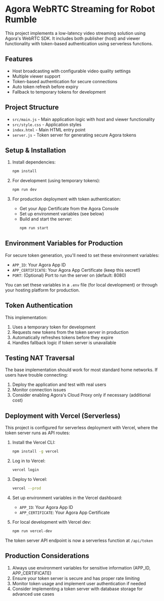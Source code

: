 # Agora WebRTC Streaming for Robot Rumble

This project implements a low-latency video streaming solution using Agora's WebRTC SDK. It includes both publisher (host) and viewer functionality with token-based authentication using serverless functions.

## Features

- Host broadcasting with configurable video quality settings
- Multiple viewer support
- Token-based authentication for secure connections
- Auto token refresh before expiry
- Fallback to temporary tokens for development

## Project Structure

- `src/main.js` - Main application logic with host and viewer functionality
- `src/style.css` - Application styles
- `index.html` - Main HTML entry point
- `server.js` - Token server for generating secure Agora tokens

## Setup & Installation

1. Install dependencies:
   ```bash
   npm install
   ```

2. For development (using temporary tokens):
   ```bash
   npm run dev
   ```

3. For production deployment with token authentication:
   - Get your App Certificate from the Agora Console
   - Set up environment variables (see below)
   - Build and start the server:
     ```bash
     npm run start
     ```

## Environment Variables for Production

For secure token generation, you'll need to set these environment variables:

- `APP_ID`: Your Agora App ID
- `APP_CERTIFICATE`: Your Agora App Certificate (keep this secret!)
- `PORT`: (Optional) Port to run the server on (default: 8080)

You can set these variables in a `.env` file (for local development) or through your hosting platform for production.

## Token Authentication

This implementation:

1. Uses a temporary token for development
2. Requests new tokens from the token server in production
3. Automatically refreshes tokens before they expire
4. Handles fallback logic if token server is unavailable

## Testing NAT Traversal

The base implementation should work for most standard home networks. If users have trouble connecting:

1. Deploy the application and test with real users
2. Monitor connection issues
3. Consider enabling Agora's Cloud Proxy only if necessary (additional cost)

## Deployment with Vercel (Serverless)

This project is configured for serverless deployment with Vercel, where the token server runs as API routes:

1. Install the Vercel CLI:
   ```bash
   npm install -g vercel
   ```

2. Log in to Vercel:
   ```bash
   vercel login
   ```

3. Deploy to Vercel:
   ```bash
   vercel --prod
   ```

4. Set up environment variables in the Vercel dashboard:
   - `APP_ID`: Your Agora App ID
   - `APP_CERTIFICATE`: Your Agora App Certificate

5. For local development with Vercel dev:
   ```bash
   npm run vercel-dev
   ```

The token server API endpoint is now a serverless function at `/api/token`

## Production Considerations

1. Always use environment variables for sensitive information (APP_ID, APP_CERTIFICATE)
2. Ensure your token server is secure and has proper rate limiting
3. Monitor token usage and implement user authentication if needed
4. Consider implementing a token server with database storage for advanced use cases
